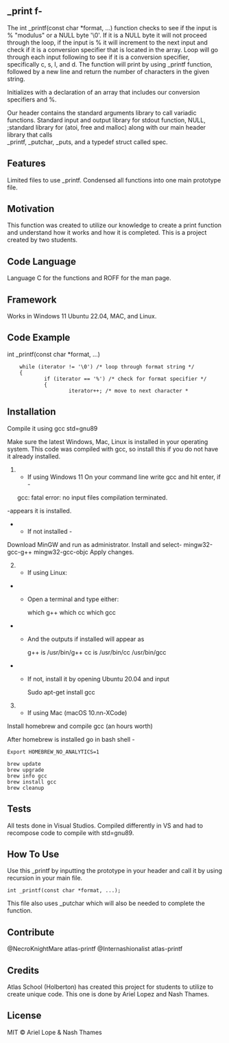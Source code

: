 ## _print f- 

The int _printf(const char *format, ...) function checks to see if the input is  % "modulus" or a NULL byte '\0'. If it is a NULL byte it will not proceed through the loop, if the input is % it will increment to the next input and check if it is a conversion specifier that is located in the array. Loop will go through each input following to see if it is a conversion specifier, specifically c, s, I, and d. The function will print by using _printf function, followed by a new line and return the number of characters in the given string.

Initializes with a declaration of an array that includes our conversion specifiers and %.

Our header contains the standard arguments library to call variadic functions. Standard input and output library for stdout function, NULL,  ;standard library for (atoi, free and malloc) along with our main header library that calls  
_printf, _putchar, _puts, and a typedef struct called spec. 

## Features

Limited files to use _printf. Condensed all functions into one main prototype file.

## Motivation

This function was created to utilize our knowledge to create a print function and understand how it works and how it is completed.  This is a project created by two students.
		
## Code Language

Language C for the functions and ROFF for the man page.
	
## Framework

Works in Windows 11 Ubuntu 22.04, MAC, and Linux.
	

## Code Example

 int _printf(const char *format, ...)

        while (iterator != '\0') /* loop through format string */
        {
                if (iterator == '%') /* check for format specifier */
                {
                        iterator++; /* move to next character *

## Installation

Compile it using gcc std=gnu89

Make sure the latest Windows, Mac, Linux is installed in your operating system. This code was compiled with gcc, so install this if you do not have it already installed.

1. + If using Windows 11
On your command line write gcc and hit enter, if -

	gcc: fatal error: no input files
compilation terminated. 

-appears it is installed. 

* + If not installed -

Download MinGW and run as administrator.
Install and select-
	mingw32-gcc-g++
	mingw32-gcc-objc
Apply changes.

2. + If using Linux:

* + Open a terminal and type either:

	which g++
	which cc
	which gcc

* + And the outputs if installed will appear as 

	g++ is /usr/bin/g++
	cc is /usr/bin/cc
	/usr/bin/gcc

* + If not, install it by opening Ubuntu 20.04 and input 

	Sudo apt-get install gcc

3. + If using Mac (macOS 10.nn-XCode)

Install homebrew and compile gcc (an hours worth)

After homebrew is installed go in bash shell -

	Export HOMEBREW_NO_ANALYTICS=1

	brew update
	brew upgrade
	brew info gcc
	brew install gcc
	brew cleanup


## Tests

All tests done in Visual Studios. Compiled differently in VS and had to recompose code to compile with std=gnu89.

## How To Use

Use this _printf by inputting the prototype in your header and call it by using recursion in your main file. 

	int _printf(const char *format, ...);

This file also uses _putchar which will also be needed to complete the function.

## Contribute

@NecroKnightMare atlas-printf
@Internashionalist atlas-printf

## Credits

Atlas School (Holberton) has created this project for students to utilize to create unique code. This one is done by Ariel Lopez and Nash Thames. 

## License

MIT © Ariel Lope & Nash Thames 
